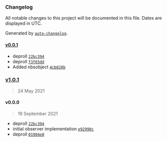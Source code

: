 ### Changelog

All notable changes to this project will be documented in this file. Dates are displayed in UTC.

Generated by [`auto-changelog`](https://github.com/CookPete/auto-changelog).

#### [v0.0.1](https://github.com/nbsolutions-ca/observer/compare/v1.0.1...v0.0.1)

- deproll [`22bc394`](https://github.com/nbsolutions-ca/observer/commit/22bc39491e01ddf567ee1ba3c8db98e4854f3725)
- deproll [`f3f65dd`](https://github.com/nbsolutions-ca/observer/commit/f3f65dda6e96839b1fc7227621ee0a5fbde56bae)
- Added nbsobject [`4cb828b`](https://github.com/nbsolutions-ca/observer/commit/4cb828b2dc93fbad1f82f2ea2e63d30744d32c1e)

### [v1.0.1](https://github.com/nbsolutions-ca/observer/compare/v0.0.0...v1.0.1)

> 24 May 2021

#### v0.0.0

> 19 September 2021

- deproll [`22bc394`](https://github.com/nbsolutions-ca/observer/commit/22bc39491e01ddf567ee1ba3c8db98e4854f3725)
- initial observer implementation [`e92990c`](https://github.com/nbsolutions-ca/observer/commit/e92990ca127c32c219e1e1b62d2ee9c837cfd990)
- deproll [`01904e8`](https://github.com/nbsolutions-ca/observer/commit/01904e86168b9d7d3c003711d0963501ed5d2595)
